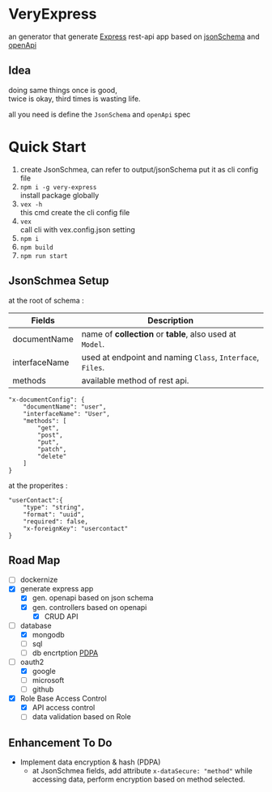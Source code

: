 # VeryExpress
an generator that generate [Express](https://github.com/expressjs/express) rest-api app based on [jsonSchema](https://github.com/json-schema-org) and [openApi](https://github.com/OAI) 

## Idea
doing same things once is good,  
twice is okay, third times is wasting life.

all you need is define the `JsonSchema` and `openApi` spec

# Quick Start
1. create JsonSchmea, can refer to output/jsonSchema put it as cli config file
2. `npm i -g very-express`  
    install package globally
3. `vex -h`  
    this cmd create the cli config file
4. `vex `  
    call cli with vex.config.json setting  
5. `npm i`
6. `npm build`
7. `npm run start`

## JsonSchmea Setup
at the root of schema :

| Fields | Description | 
| - | - | 
| documentName  | name of **collection** or **table**, also used at `Model`. | 
| interfaceName  | used at endpoint and naming `Class`, `Interface`, `Files`. | 
| methods | available method of rest api. |


    "x-documentConfig": {
        "documentName": "user",
        "interfaceName": "User",
        "methods": [
            "get",
            "post",
            "put",
            "patch",
            "delete"
        ]
    }

at the properites :

    "userContact":{
        "type": "string",
        "format": "uuid",
        "required": false,
        "x-foreignKey": "usercontact"
    }



## Road Map
- [ ] dockernize
- [x] generate express app
    - [x] gen. openapi based on json schema
    - [x] gen. controllers based on openapi
        - [x] CRUD API
- [ ] database
    - [x] mongodb
    - [ ] sql
    - [ ] db encrtption [PDPA](https://en.wikipedia.org/wiki/Personal_Data_Protection_Act_2012)
- [ ] oauth2
    - [x] google
    - [ ] microsoft
    - [ ] github
- [x] Role Base Access Control
    - [x] API access control
    - [ ] data validation based on Role

## Enhancement To Do

- Implement data encryption & hash (PDPA)
    - at JsonSchmea fields, add attribute
    `x-dataSecure: "method"` while accessing data, perform encryption based on method selected.

